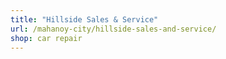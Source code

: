 ```yaml
---
title: "Hillside Sales & Service"
url: /mahanoy-city/hillside-sales-and-service/
shop: car repair
---
```


